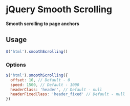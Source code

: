 # jQuery Smooth Scrolling
**Smooth scrolling to page anchors**

## Usage
```js
$('html').smoothScrolling()
```

### Options
```js
$('html').smoothScrolling({
  offset: 10, // Default - 0
  speed: 1500, // Default - 1000
  headerClass: 'header', // Default - null
  headerFixedClass: 'header_fixed' // Default - null
})
```